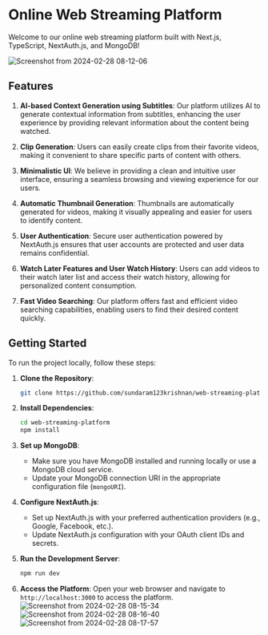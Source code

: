 # Online Web Streaming Platform

Welcome to our online web streaming platform built with Next.js, TypeScript, NextAuth.js, and MongoDB!

![Screenshot from 2024-02-28 08-12-06](https://github.com/sundaram123krishnan/web-streaming-platform/assets/104441812/ea56eee3-af86-4998-b61b-2ce8b6f6620d)

## Features

1. **AI-based Context Generation using Subtitles**: Our platform utilizes AI to generate contextual information from subtitles, enhancing the user experience by providing relevant information about the content being watched.

2. **Clip Generation**: Users can easily create clips from their favorite videos, making it convenient to share specific parts of content with others.

3. **Minimalistic UI**: We believe in providing a clean and intuitive user interface, ensuring a seamless browsing and viewing experience for our users.

4. **Automatic Thumbnail Generation**: Thumbnails are automatically generated for videos, making it visually appealing and easier for users to identify content.

5. **User Authentication**: Secure user authentication powered by NextAuth.js ensures that user accounts are protected and user data remains confidential.

6. **Watch Later Features and User Watch History**: Users can add videos to their watch later list and access their watch history, allowing for personalized content consumption.

7. **Fast Video Searching**: Our platform offers fast and efficient video searching capabilities, enabling users to find their desired content quickly.

## Getting Started

To run the project locally, follow these steps:

1. **Clone the Repository**: 
   ```bash
   git clone https://github.com/sundaram123krishnan/web-streaming-platform.git
   ```

2. **Install Dependencies**: 
   ```bash
   cd web-streaming-platform
   npm install
   ```

3. **Set up MongoDB**: 
   - Make sure you have MongoDB installed and running locally or use a MongoDB cloud service.
   - Update your MongoDB connection URI in the appropriate configuration file (`mongoURI`).

4. **Configure NextAuth.js**:
   - Set up NextAuth.js with your preferred authentication providers (e.g., Google, Facebook, etc.).
   - Update NextAuth.js configuration with your OAuth client IDs and secrets.

5. **Run the Development Server**: 
   ```bash
   npm run dev
   ```

6. **Access the Platform**: 
   Open your web browser and navigate to `http://localhost:3000` to access the platform.
![Screenshot from 2024-02-28 08-15-34](https://github.com/sundaram123krishnan/web-streaming-platform/assets/104441812/89e6be0b-4848-4daa-933c-7aa14ca7f983)
![Screenshot from 2024-02-28 08-16-40](https://github.com/sundaram123krishnan/web-streaming-platform/assets/104441812/83c4c6f3-f8a0-43d2-82f6-40f8043e1fb7)
![Screenshot from 2024-02-28 08-17-57](https://github.com/sundaram123krishnan/web-streaming-platform/assets/104441812/0c393fe4-43c5-48ce-ae16-36d6f4261f68)

